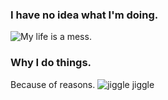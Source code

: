 ### I have no idea what I'm doing.
![My life is a mess.](http://i.imgur.com/V8n596g.jpg)

### Why I do things.
Because of reasons.
![jiggle jiggle](https://i.imgur.com/iegALZ0.gif)
